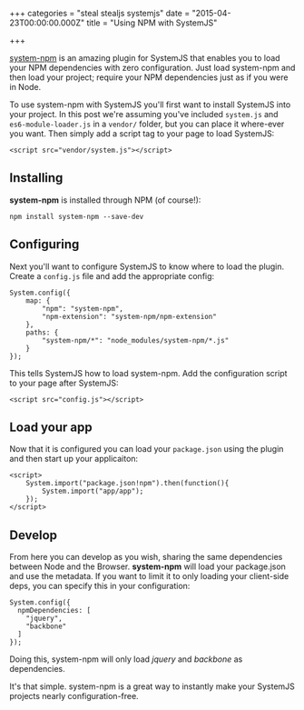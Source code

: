 +++
categories = "steal stealjs systemjs"
date = "2015-04-23T00:00:00.000Z"
title = "Using NPM with SystemJS"

+++



[system-npm](https://github.com/stealjs/system-npm) is an amazing plugin for SystemJS that enables you to load your NPM dependencies with zero configuration.  Just load system-npm and then load your project; require your NPM dependencies just as if you were in Node.

To use system-npm with SystemJS you'll first want to install SystemJS into your project.  In this post we're assuming you've included `system.js` and `es6-module-loader.js` in a `vendor/` folder, but you can place it where-ever you want. Then simply add a script tag to your page to load SystemJS:

```
<script src="vendor/system.js"></script>
```

## Installing

**system-npm** is installed through NPM (of course!):

```
npm install system-npm --save-dev
```

## Configuring

Next you'll want to configure SystemJS to know where to load the plugin. Create a `config.js` file and add the appropriate config:

```
System.config({
	map: {
		"npm": "system-npm",
		"npm-extension": "system-npm/npm-extension"
	},
	paths: {
		"system-npm/*": "node_modules/system-npm/*.js"
	}
});
```

This tells SystemJS how to load system-npm. Add the configuration script to your page after SystemJS:

```
<script src="config.js"></script>
```

## Load your app

Now that it is configured you can load your `package.json` using the plugin and then start up your applicaiton:

```
<script>
	System.import("package.json!npm").then(function(){
		System.import("app/app");
	});
</script>
```

## Develop

From here you can develop as you wish, sharing the same dependencies between Node and the Browser. **system-npm** will load your package.json and use the metadata. If you want to limit it to only loading your client-side deps, you can specify this in your configuration:

```
System.config({
  npmDependencies: [
    "jquery",
    "backbone"
  ]
});
```

Doing this, system-npm will only load *jquery* and *backbone* as dependencies.

It's that simple. system-npm is a great way to instantly make your SystemJS projects nearly configuration-free.
